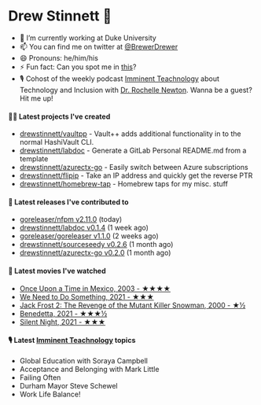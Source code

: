 
# Drew Stinnett 👋

- 🔭 I’m currently working at Duke University
- 📫 You can find me on twitter at [@BrewerDrewer](https://twitter.com/BrewerDrewer)
- 😄 Pronouns: he/him/his
- ⚡ Fun fact: Can you spot me in [this](https://www.youtube.com/watch?v=oL9WnB0qHBA)?
- 🎙 Cohost of the weekly podcast [Imminent Teachnology](https://podcast.imminentteachnology.com/) about Technology and Inclusion with [Dr. Rochelle Newton](https://www.linkedin.com/in/drrochellenewton/). Wanna be a guest? Hit me up!

#### 👨‍💻 Latest projects I've created
- [drewstinnett/vaultpp](https://github.com/drewstinnett/vaultpp) - Vault&#43;&#43; adds additional functionality in to the normal HashiVault CLI.
- [drewstinnett/labdoc](https://github.com/drewstinnett/labdoc) - Generate a GitLab Personal README.md from a template
- [drewstinnett/azurectx-go](https://github.com/drewstinnett/azurectx-go) - Easily switch between Azure subscriptions
- [drewstinnett/flipip](https://github.com/drewstinnett/flipip) - Take an IP address and quickly get the reverse PTR
- [drewstinnett/homebrew-tap](https://github.com/drewstinnett/homebrew-tap) - Homebrew taps for my misc. stuff

#### 🚀 Latest releases I've contributed to
- [goreleaser/nfpm v2.11.0](https://github.com/goreleaser/nfpm/releases/tag/v2.11.0) (today)
- [drewstinnett/labdoc v0.1.4](https://github.com/drewstinnett/labdoc/releases/tag/v0.1.4) (1 week ago)
- [goreleaser/goreleaser v1.1.0](https://github.com/goreleaser/goreleaser/releases/tag/v1.1.0) (2 weeks ago)
- [drewstinnett/sourceseedy v0.2.6](https://github.com/drewstinnett/sourceseedy/releases/tag/v0.2.6) (1 month ago)
- [drewstinnett/azurectx-go v0.2.0](https://github.com/drewstinnett/azurectx-go/releases/tag/v0.2.0) (1 month ago)

#### 🍿 Latest movies I've watched
- [Once Upon a Time in Mexico, 2003 - ★★★★](https://letterboxd.com/mondodrew/film/once-upon-a-time-in-mexico/)
- [We Need to Do Something, 2021 - ★★★](https://letterboxd.com/mondodrew/film/we-need-to-do-something/)
- [Jack Frost 2: The Revenge of the Mutant Killer Snowman, 2000 - ★½](https://letterboxd.com/mondodrew/film/jack-frost-2-the-revenge-of-the-mutant-killer-snowman/)
- [Benedetta, 2021 - ★★★½](https://letterboxd.com/mondodrew/film/benedetta/)
- [Silent Night, 2021 - ★★★](https://letterboxd.com/mondodrew/film/silent-night-2021/)

#### 🎙 Latest [Imminent Teachnology](https://podcast.imminentteachnology.com/) topics
- Global Education with Soraya Campbell
- Acceptance and Belonging with Mark Little
- Failing Often
- Durham Mayor Steve Schewel
- Work Life Balance!